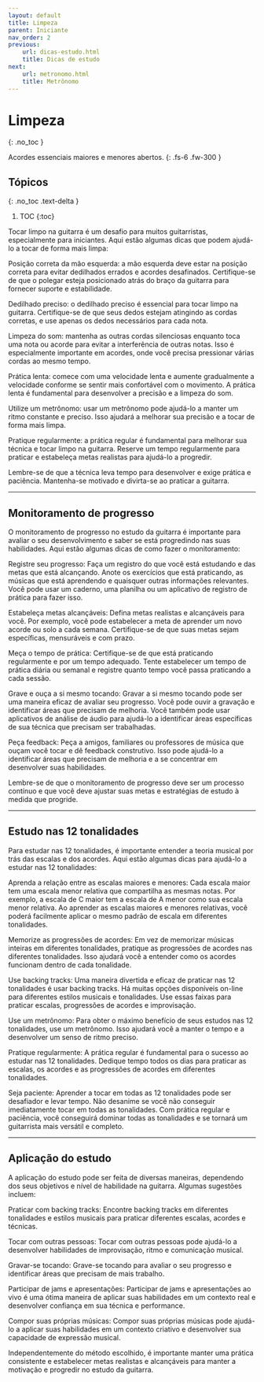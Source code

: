 ```yaml
---
layout: default
title: Limpeza
parent: Iniciante
nav_order: 2
previous:
    url: dicas-estudo.html
    title: Dicas de estudo
next:
    url: metronomo.html
    title: Metrônomo
---
```


# Limpeza
{: .no_toc }

Acordes essenciais maiores e menores abertos.
{: .fs-6 .fw-300 }

## Tópicos
{: .no_toc .text-delta }

1. TOC
{:toc}

Tocar limpo na guitarra é um desafio para muitos guitarristas, especialmente para iniciantes. Aqui estão algumas dicas que podem ajudá-lo a tocar de forma mais limpa:

Posição correta da mão esquerda: a mão esquerda deve estar na posição correta para evitar dedilhados errados e acordes desafinados. Certifique-se de que o polegar esteja posicionado atrás do braço da guitarra para fornecer suporte e estabilidade.

Dedilhado preciso: o dedilhado preciso é essencial para tocar limpo na guitarra. Certifique-se de que seus dedos estejam atingindo as cordas corretas, e use apenas os dedos necessários para cada nota.

Limpeza do som: mantenha as outras cordas silenciosas enquanto toca uma nota ou acorde para evitar a interferência de outras notas. Isso é especialmente importante em acordes, onde você precisa pressionar várias cordas ao mesmo tempo.

Prática lenta: comece com uma velocidade lenta e aumente gradualmente a velocidade conforme se sentir mais confortável com o movimento. A prática lenta é fundamental para desenvolver a precisão e a limpeza do som.

Utilize um metrônomo: usar um metrônomo pode ajudá-lo a manter um ritmo constante e preciso. Isso ajudará a melhorar sua precisão e a tocar de forma mais limpa.

Pratique regularmente: a prática regular é fundamental para melhorar sua técnica e tocar limpo na guitarra. Reserve um tempo regularmente para praticar e estabeleça metas realistas para ajudá-lo a progredir.

Lembre-se de que a técnica leva tempo para desenvolver e exige prática e paciência. Mantenha-se motivado e divirta-se ao praticar a guitarra.

---

## Monitoramento de progresso

O monitoramento de progresso no estudo da guitarra é importante para avaliar o seu desenvolvimento e saber se está progredindo nas suas habilidades. Aqui estão algumas dicas de como fazer o monitoramento:

Registre seu progresso: Faça um registro do que você está estudando e das metas que está alcançando. Anote os exercícios que está praticando, as músicas que está aprendendo e quaisquer outras informações relevantes. Você pode usar um caderno, uma planilha ou um aplicativo de registro de prática para fazer isso.

Estabeleça metas alcançáveis: Defina metas realistas e alcançáveis para você. Por exemplo, você pode estabelecer a meta de aprender um novo acorde ou solo a cada semana. Certifique-se de que suas metas sejam específicas, mensuráveis e com prazo.

Meça o tempo de prática: Certifique-se de que está praticando regularmente e por um tempo adequado. Tente estabelecer um tempo de prática diária ou semanal e registre quanto tempo você passa praticando a cada sessão.

Grave e ouça a si mesmo tocando: Gravar a si mesmo tocando pode ser uma maneira eficaz de avaliar seu progresso. Você pode ouvir a gravação e identificar áreas que precisam de melhoria. Você também pode usar aplicativos de análise de áudio para ajudá-lo a identificar áreas específicas de sua técnica que precisam ser trabalhadas.

Peça feedback: Peça a amigos, familiares ou professores de música que ouçam você tocar e dê feedback construtivo. Isso pode ajudá-lo a identificar áreas que precisam de melhoria e a se concentrar em desenvolver suas habilidades.

Lembre-se de que o monitoramento de progresso deve ser um processo contínuo e que você deve ajustar suas metas e estratégias de estudo à medida que progride.

---

## Estudo nas 12 tonalidades

Para estudar nas 12 tonalidades, é importante entender a teoria musical por trás das escalas e dos acordes. Aqui estão algumas dicas para ajudá-lo a estudar nas 12 tonalidades:

Aprenda a relação entre as escalas maiores e menores: Cada escala maior tem uma escala menor relativa que compartilha as mesmas notas. Por exemplo, a escala de C maior tem a escala de A menor como sua escala menor relativa. Ao aprender as escalas maiores e menores relativas, você poderá facilmente aplicar o mesmo padrão de escala em diferentes tonalidades.

Memorize as progressões de acordes: Em vez de memorizar músicas inteiras em diferentes tonalidades, pratique as progressões de acordes nas diferentes tonalidades. Isso ajudará você a entender como os acordes funcionam dentro de cada tonalidade.

Use backing tracks: Uma maneira divertida e eficaz de praticar nas 12 tonalidades é usar backing tracks. Há muitas opções disponíveis on-line para diferentes estilos musicais e tonalidades. Use essas faixas para praticar escalas, progressões de acordes e improvisação.

Use um metrônomo: Para obter o máximo benefício de seus estudos nas 12 tonalidades, use um metrônomo. Isso ajudará você a manter o tempo e a desenvolver um senso de ritmo preciso.

Pratique regularmente: A prática regular é fundamental para o sucesso ao estudar nas 12 tonalidades. Dedique tempo todos os dias para praticar as escalas, os acordes e as progressões de acordes em diferentes tonalidades.

Seja paciente: Aprender a tocar em todas as 12 tonalidades pode ser desafiador e levar tempo. Não desanime se você não conseguir imediatamente tocar em todas as tonalidades. Com prática regular e paciência, você conseguirá dominar todas as tonalidades e se tornará um guitarrista mais versátil e completo.

---

## Aplicação do estudo

A aplicação do estudo pode ser feita de diversas maneiras, dependendo dos seus objetivos e nível de habilidade na guitarra. Algumas sugestões incluem:

Praticar com backing tracks: Encontre backing tracks em diferentes tonalidades e estilos musicais para praticar diferentes escalas, acordes e técnicas.

Tocar com outras pessoas: Tocar com outras pessoas pode ajudá-lo a desenvolver habilidades de improvisação, ritmo e comunicação musical.

Gravar-se tocando: Grave-se tocando para avaliar o seu progresso e identificar áreas que precisam de mais trabalho.

Participar de jams e apresentações: Participar de jams e apresentações ao vivo é uma ótima maneira de aplicar suas habilidades em um contexto real e desenvolver confiança em sua técnica e performance.

Compor suas próprias músicas: Compor suas próprias músicas pode ajudá-lo a aplicar suas habilidades em um contexto criativo e desenvolver sua capacidade de expressão musical.

Independentemente do método escolhido, é importante manter uma prática consistente e estabelecer metas realistas e alcançáveis para manter a motivação e progredir no estudo da guitarra.
